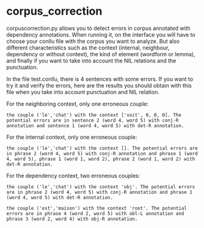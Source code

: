 # corpus_correction
corpuscorrection.py allows you to detect errors in corpus annotated with dependency annotations.
When running it, on the interface you will have to choose your conllu file with the corpus you want to analyze.
But also different characteristics such as the context (internal, neighbour, dependency or without context), the kind of  element (wordform or lemma), and finally if you want to take into account the NIL relations and the punctuation.

In the file test.conllu, there is 4 sentences with some errors. If you want to try it and verify the errors, here are the results you should obtain with this file when you take into account punctuation and NIL relation.


For the neighboring context, only one erroneous couple:

    the couple ('le','chat') with the context ['voit', 0, 0, 0]. The potential errors are in sentence 2 (word 4, word 5) with conj-R annotation and sentence 1 (word 4, word 5) with det-R annotation.


For the internal context, only one erroneous couple:

    the couple ('le','chat') with the context []. The potential errors are in phrase 2 (word 4, word 5) with conj-R annotation and phrase 1 (word 4, word 5), phrase 1 (word 1, word 2), phrase 2 (word 1, word 2) with det-R annotation.


For the dependency context, two erroneous couples:

    the couple ('le','chat') with the context 'obj'. The potential errors are in phrase 2 (word 4, word 5) with conj-R annotation and phrase 1 (word 4, word 5) with det-R annotation.

    the couple ('est','maison') with the context 'root'. The potential errors are in phrase 4 (word 2, word 5) with obl-L annotation and phrase 3 (word 2, word 4) with obj-R annotation.






